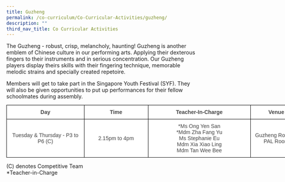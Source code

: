 ```yaml
---
title: Guzheng
permalink: /co-curriculum/Co-Curricular-Activities/guzheng/
description: ""
third_nav_title: Co Curricular Activities
---
```

The Guzheng - robust, crisp, melancholy, haunting! Guzheng is another emblem of Chinese culture in our performing arts. Applying their dexterous fingers to their instruments and in serious concentration. Our Guzheng players display theirs skills with their fingering technique, memorable melodic strains and specially created repetoire.

Members will get to take part in the Singapore Youth Festival (SYF). They will also be given opportunities to put up performances for their fellow schoolmates during assembly.

<style type="text/css">
.tg  {border-collapse:collapse;border-spacing:0;margin:0px auto;}
.tg td{border-color:black;border-style:solid;border-width:1px;font-family:Arial, sans-serif;font-size:14px;
  overflow:hidden;padding:10px 5px;word-break:normal;}
.tg th{border-color:black;border-style:solid;border-width:1px;font-family:Arial, sans-serif;font-size:14px;
  font-weight:normal;overflow:hidden;padding:10px 5px;word-break:normal;}
.tg .tg-ncov{background-color:#FFF;color:#454545;text-align:center;vertical-align:middle}
.tg .tg-d8lx{background-color:#FFF;color:#444;font-weight:bold;text-align:center;vertical-align:middle}
.tg .tg-vfvg{background-color:#FFF;color:#444;text-align:center;vertical-align:middle}
</style>
<table class="tg" style="undefined;table-layout: fixed; width: 777px">
<colgroup>
<col style="width: 204px">
<col style="width: 168px">
<col style="width: 270px">
<col style="width: 135px">
</colgroup>
<tbody>
  <tr>
    <td class="tg-d8lx">Day </td>
    <td class="tg-d8lx"> Time</td>
    <td class="tg-d8lx">Teacher-In-Charge</td>
    <td class="tg-d8lx">Venue</td>
  </tr>
  <tr>
    <td class="tg-vfvg"><span style="background-color:initial">Tuesday &amp; Thursday - P3 to P6 (C)</span></td>
    <td class="tg-vfvg"> 2.15pm to 4pm</td>
    <td class="tg-ncov"> *Ms Ong Yen San <br>*Mdm Zha Fang Yu <br>Ms Stephanie Eu <br>Mdm Xia Xiao Ling <br>Mdm Tan Wee Bee</td>
    <td class="tg-vfvg">  Guzheng Room &amp; PAL Room</td>
  </tr>
</tbody>
</table>

(C) denotes Competitive Team  
\*Teacher-in-Charge